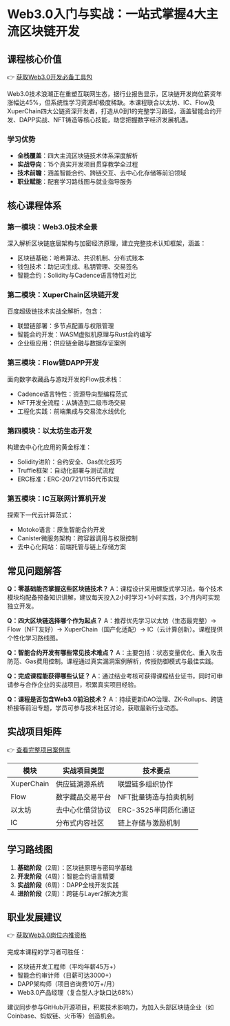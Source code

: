 # Web3.0入门与实战：一站式掌握4大主流区块链开发

## 课程核心价值
👉 [获取Web3.0开发必备工具包](https://bit.ly/okx_welcome)

Web3.0技术浪潮正在重塑互联网生态，据行业报告显示，区块链开发岗位薪资年涨幅达45%，但系统性学习资源却极度稀缺。本课程联合以太坊、IC、Flow及XuperChain四大公链资深开发者，打造从0到1的完整学习路径，涵盖智能合约开发、DAPP实战、NFT铸造等核心技能，助您把握数字经济发展机遇。

### 学习优势
- **全栈覆盖**：四大主流区块链技术体系深度解析
- **实战导向**：15个真实开发项目贯穿教学全过程
- **技术前瞻**：涵盖智能合约、跨链交互、去中心化存储等前沿领域
- **职业赋能**：配套学习路线图与就业指导服务

## 核心课程体系

### 第一模块：Web3.0技术全景
深入解析区块链底层架构与加密经济原理，建立完整技术认知框架，涵盖：
- 区块链基础：哈希算法、共识机制、分布式账本
- 钱包技术：助记词生成、私钥管理、交易签名
- 智能合约：Solidity与Cadence语言特性对比

### 第二模块：XuperChain区块链开发
百度超级链技术实战全解析，包含：
- 联盟链部署：多节点配置与权限管理
- 智能合约开发：WASM虚拟机原理与Rust合约编写
- 企业级应用：供应链金融与数据存证案例

### 第三模块：Flow链DAPP开发
面向数字收藏品与游戏开发的Flow技术栈：
- Cadence语言特性：资源导向型编程范式
- NFT开发全流程：从铸造到二级市场交易
- 工程化实践：前端集成与交易流水线优化

### 第四模块：以太坊生态开发
构建去中心化应用的黄金标准：
- Solidity进阶：合约安全、Gas优化技巧
- Truffle框架：自动化部署与测试流程
- ERC标准：ERC-20/721/1155代币实现

### 第五模块：IC互联网计算机开发
探索下一代云计算范式：
- Motoko语言：原生智能合约开发
- Canister微服务架构：跨容器调用与权限控制
- 去中心化网站：前端托管与链上存储方案

## 常见问题解答

**Q：零基础能否掌握这些区块链技术？**
A：课程设计采用螺旋式学习法，每个技术模块均配备预备知识讲解，建议每天投入2小时学习+1小时实践，3个月内可实现独立开发。

**Q：四大区块链选择哪个作为起点？**
A：推荐优先学习以太坊（生态最完整）→ Flow（NFT友好）→ XuperChain（国产化适配）→ IC（云计算创新）。课程提供个性化学习路线图。

**Q：智能合约开发有哪些常见技术难点？**
A：主要包括：状态变量优化、重入攻击防范、Gas费用控制。课程通过真实漏洞案例解析，传授防御模式与最佳实践。

**Q：完成课程能获得哪些认证？**
A：通过结业考核可获得课程结业证书，同时可申请参与合作企业的实战项目，积累真实项目经验。

**Q：课程是否包含Web3.0前沿技术？**
A：持续更新DAO治理、ZK-Rollups、跨链桥接等前沿专题，学员可参与技术社区讨论，获取最新行业动态。

## 实战项目矩阵
👉 [查看完整项目案例库](https://bit.ly/okx_welcome)

| 模块          | 实战项目类型              | 技术要点                 |
|---------------|---------------------------|--------------------------|
| XuperChain    | 供应链溯源系统            | 联盟链多组织协作         |
| Flow          | 数字藏品交易平台          | NFT批量铸造与拍卖机制    |
| 以太坊        | 去中心化借贷协议          | ERC-3525半同质化通证     |
| IC            | 分布式内容社区            | 链上存储与激励机制       |

## 学习路线图

1. **基础阶段**（2周）：区块链原理与密码学基础
2. **开发阶段**（4周）：智能合约语言精要
3. **实战阶段**（6周）：DAPP全栈开发实践
4. **进阶阶段**（2周）：跨链与Layer2解决方案

## 职业发展建议
👉 [获取Web3.0岗位内推资格](https://bit.ly/okx_welcome)

完成本课程的学习者可胜任：
- 区块链开发工程师（平均年薪45万+）
- 智能合约审计师（日薪可达3000+）
- DAPP架构师（项目咨询费10万+/月）
- Web3.0产品经理（复合型人才缺口达68%）

建议同步参与GitHub开源项目，积累技术影响力，为加入头部区块链企业（如Coinbase、蚂蚁链、火币等）创造机会。